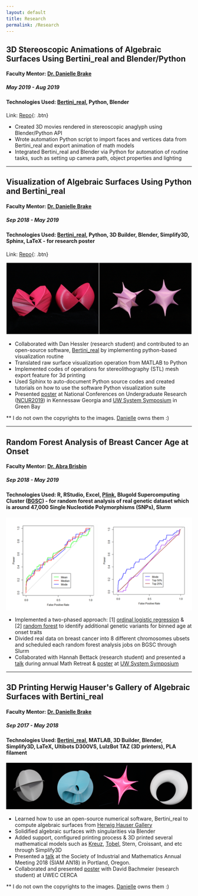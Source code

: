 ```yaml
---
layout: default
title: Research
permalink: /Research
---
```


## 3D Stereoscopic Animations of Algebraic Surfaces Using Bertini_real and Blender/Python
#### Faculty Mentor: [Dr. Danielle Brake](https://danielleamethyst.org/)
##### *May 2019 - Aug 2019*
#### Technologies Used: [Bertini_real](https://github.com/ofloveandhate/bertini_real), Python, Blender
Link: [Repo](https://github.com/foongminwong/3d-stereoscopic-animation){: .btn} 

* Created 3D movies rendered in stereoscopic anaglyph using Blender/Python API
* Wrote automation Python script to import faces and vertices data from Bertini_real and export animation of math models
* Integrated Bertini_real and Blender via Python for automation of routine tasks, such as setting up camera path, object properties and lighting

---

## Visualization of Algebraic Surfaces Using Python and Bertini_real
#### Faculty Mentor: [Dr. Danielle Brake](https://danielleamethyst.org/)
##### *Sep 2018 - May 2019*
#### Technologies Used: [Bertini_real](https://github.com/ofloveandhate/bertini_real), Python, 3D Builder, Blender, Simplify3D, Sphinx, LaTeX - for research poster
Link: [Repo](https://github.com/foongminwong/bertini_real){: .btn} 

![Visualization of Algebraic Surfaces Using Python and Bertini_real](/assets/raw-smooth-crixxi-stern.jpg)
* Collaborated with Dan Hessler (research student) and contributed to an open-source software, [Bertini_real](https://github.com/ofloveandhate/bertini_real) by implementing python-based visualization routine
* Translated raw surface visualization operation from MATLAB to Python
* Implemented codes of operations for stereolithography (STL) mesh export feature for 3d printing
* Used Sphinx to auto-document Python source codes and created tutorials on how to use the software Python visualization suite
* Presented [poster](https://drive.google.com/file/d/11b6kZrPP3QqIbP9UImjpyiI2s4j6gIRT/view) at National Conferences on Undergraduate Research ([NCUR2019](https://1.bp.blogspot.com/-j-XIA9jOM9o/XMuDvQa2xqI/AAAAAAAATIQ/u2My98JVYcUk16Rgn3nAwBzimvvzM4R_QCLcBGAs/s1600/57053736_10213341253033938_7355756777213788160_o%2B%25281%2529.jpg)) in Kennessaw Georgia and [UW System Symposium](https://1.bp.blogspot.com/-IaF1ORMQsj8/XMuDDVk9vII/AAAAAAAATHY/hvhpD5A6gUYL1Uwb4fnSyJBW01CQCXqCQCLcBGAs/s1600/IMG_20190426_133717.jpg) in Green Bay

** I do not own the copyrights to the images. [Danielle](https://danielleamethyst.org/) owns them :)

---

## Random Forest Analysis of Breast Cancer Age at Onset
#### Faculty Mentor: [Dr. Abra Brisbin](https://sites.google.com/site/abrabrisbin/home)
##### *Sep 2018 - May 2019*
#### Technologies Used: R, RStudio, Excel, [Plink](http://zzz.bwh.harvard.edu/plink/), Blugold Supercomputing Cluster ([BGSC](https://www.uwec.edu/academics/college-arts-sciences/academic-resources/academic-facilities/blugold-supercomputing-cluster/)) - for random forest analysis of real genetic dataset which is around 47,000 Single Nucleotide Polymorphisms (SNPs), Slurm

![Random Forest Analysis of Breast Cancer Age at Onset](/assets/roc-curve.png)
* Implemented a two-phased approach: [1] [ordinal logistic regression](https://stats.idre.ucla.edu/r/dae/ordinal-logistic-regression/) & [2] [random forest](https://www.rdocumentation.org/packages/partykit/versions/1.2-4/topics/cforest) to identify additional genetic variants for binned age at onset traits
* Divided real data on breast cancer into 8 different chromosomes ubsets and scheduled each random forest analysis jobs on BGSC through Slurm
* Collaborated with Hannah Bettack (research student) and presented a [talk](https://drive.google.com/open?id=1giXEBbKeJaBFqU4EwpNDQp5XJ9fX0To7) during annual Math Retreat & [poster](https://drive.google.com/file/d/1pS3IricFTyH42Vaz84ar6rdKAPEi4lOh/view) at [UW System Symposium](https://1.bp.blogspot.com/-pATtcwl0JFA/XMuDB0MwTjI/AAAAAAAATHQ/_8AFraB3gZQQMPzxiY3QaAMmMOvZyRVagCLcBGAs/s1600/IMG_20190426_133457.jpg)

---

## 3D Printing Herwig Hauser's Gallery of Algebraic Surfaces with Bertini_real
#### Faculty Mentor: [Dr. Danielle Brake](https://danielleamethyst.org/)
##### *Sep 2017 - May 2018*
#### Technologies Used: [Bertini_real](https://github.com/ofloveandhate/bertini_real), MATLAB, 3D Builder, Blender, Simplify3D, LaTeX, Ultibots D300VS, LulzBot TAZ (3D printers), PLA filament

![3D Printing Herwig Hauser's Gallery of Algebraic Surfaces with Bertini_real](/assets/kreuz-tobel-stern-croissant.png)
* Learned how to use an open-source numerical software, Bertini_real to compute algebraic surfaces from [Herwig Hauser Gallery](https://homepage.univie.ac.at/herwig.hauser/gallery.html)
* Solidified algebraic surfaces with singularities via Blender
* Added support, configured printing process & 3D printed several mathematical models such as [Kreuz](https://danielleamethyst.org/gallery/kreuz/), [Tobel](https://danielleamethyst.org/work_blog/tobel/), Stern, Croissant, and etc through Simplify3D
* Presented a [talk](https://drive.google.com/file/d/1ALCojQlIR8WPhhrVxmALFITjlwpCqHEK/view) at the Society of Industrial and Mathematics Annual Meeting 2018 (SIAM AN18) in Portland, Oregon.
* Collaborated and presented [poster](https://drive.google.com/file/d/1Io8Oc4hCdO9fDOsVYZmBmlwSkbvSVfp6/view) with David Bachmeier (research student) at UWEC CERCA

** I do not own the copyrights to the images. [Danielle](https://danielleamethyst.org/gallery/hauser/) owns them :)




